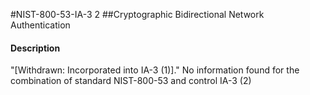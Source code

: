#NIST-800-53-IA-3 2
##Cryptographic Bidirectional Network Authentication
#### Description
"[Withdrawn: Incorporated into IA-3 (1)]."
No information found for the combination of standard NIST-800-53 and control IA-3 (2)
